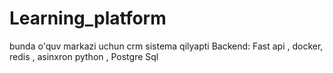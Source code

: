 # Learning_platform
bunda o'quv markazi uchun crm sistema qilyapti 
Backend: Fast api , docker, redis , asinxron python , Postgre Sql




